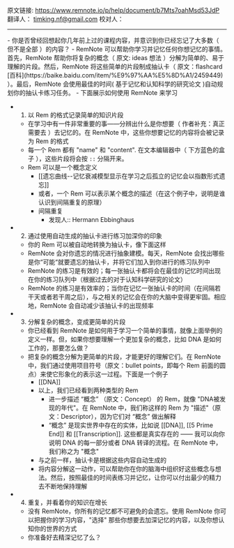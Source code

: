 原文链接: https://www.remnote.io/p/help/document/b7Mts7oahMsd53JdP
翻译人： timking.nf@gmail.com
校对人： 

<hr/>
- 你是否曾经回想起你几年前上过的课程内容，并意识到你已经忘记了大多数（ 但不是全部 ）的内容？
- RemNote 可以帮助你学习并记忆任何你想记忆的事情。首先，RemNote 帮助你将复杂的概念（ 原文: ideas 想法 ）分解为简单的、易于理解的片段。然后，RemNote 将这些简单的片段制成抽认卡（ 原文：flashcard [百科](https://baike.baidu.com/item/%E9%97%AA%E5%8D%A1/2459449) ）。最后，RemNote 会使用最佳的时间( 基于记忆和认知科学的研究论文 )自动规划你的抽认卡练习任务。
- 下面展示如何使用 RemNote 来学习


- 1. 以 Rem 的格式记录简单的知识片段
	- 在学习中有一件非常重要的事——分辨出什么是你想要（ 作者补充：真正需要去 ）去记忆的。在 RemNote 中，这些你想要记忆的内容将会被记录为 Rem 的格式
	- 每一个 Rem 都有 "name" 和 "content". 在文本编辑器中（ 下方蓝色的盒子 ），这些片段将会按 `::` 分隔开来。
	- Rem 可以是一个概念定义
		- [[遗忘曲线--记忆衰减模型显示在学习之后孤立的记忆会以指数形式遗忘]]
		- 或者，一个 Rem 可以表示某个概念的描述（在这个例子中，说明是谁认识到间隔重复的原理）
		- 间隔重复
			- 发现人:: Hermann Ebbinghaus

- 2. 通过使用自动生成的抽认卡进行练习加深你的印象
	- 你的 Rem 可以被自动地转换为抽认卡，像下面这样
	- RemNote 会对你遗忘的情况进行抽象建模。每天，RemNote 会找出哪些是你“可能“就要遗忘的抽认卡，并将它们加入到你进行的练习队列中
	- RemNote 的练习是有效的；每一张抽认卡都将会在最佳的记忆时间出现在你的练习队列中（根据过去的对于认知科学研究的论文）
	- RemNote 的练习是有效率的；当你在记忆一张抽认卡的时间（在间隔若干天或者若干周之后），与之相关的记忆会在你的大脑中变得更牢固。相应地，RemNote 会自动减少该抽认卡的出现频率

- 3. 分解复杂的概念，变成更简单的片段
	- 你已经看到 RemNote 是如何用于学习一个简单的事情，就像上面举例的定义一样。但，如果你想要理解一个更加复杂的概念，比如 DNA 是如何工作的，那要怎么做？
	- 把复杂的概念分解为更简单的片段，才能更好的理解它们。在 RemNote 中，我们通过使用项目符号（原文：bullet points，即每个 Rem 前面的圆点）来使它形象化的表示这一过程。下面是一个例子
		- [[DNA]]
		- 以上，我们已经看到两种类型的 Rem
			- 进一步描述 “概念” （原文：Concept） 的 Rem，就像 "DNA被发现的年代"。在 RemNote 中，我们称这样的 Rem 为 "描述"（原文：Descriptor），因为它们对 “概念” 做出解释
			- “概念” 是现实世界中存在的实体，比如说 [[DNA]], [[5 Prime End]] 和 [[Transcription]]. 这些都是真实存在的 —— 我可以向你说明 DNA 的每一部分或者 DNA 转译的流程。在 RemNote 中，我们称之为 "概念"
		- 与之前一样，抽认卡是根据这些内容自动生成的
		- 将内容分解这一动作，可以帮助你在你的脑海中组织好这些概念与想法。然后，按照最佳的时间表练习并记忆，让你可以付出最少的精力去不断地保持理解

- 4. 重复，并看着你的知识在增长
	- 没有 RemNote，你所有的记忆都不可避免的会遗忘。使用 RemNote 你可以把握你的学习内容，"选择" 那些你想要去加深记忆的内容，以及你想认知你的世界的方式
	- 你准备好去精深记忆了么？